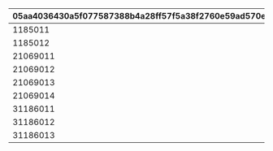 |05aa4036430a5f077587388b4a28ff57f5a38f2760e59ad570e2c7e0899a2c07|506b660f00be1173ee70c87918cd78fd97745d445293ff0d87b8a6cd7468da70|68a79a71d4f9526a61323b05c2e7cf4363528de88cc50536c75f11dc089be9aa|1ce39375da0132565759f988e16f0d1abf4a808c68748baa73ea32207ef35dd3|034769a521c7a5a3e0db9b221627408338351537b1812296c4836a67696c8716|63446a17a533c85d1faf8dce13855a914e42ab72741753d25f01f1be916c9bfc|
| --- | --- | --- | --- | --- | --- |
|1185011|118501|3000|5|-1|1|
|1185012|118501|500000000|3|94000|2|
|21069011|106901|3000|5|-1|1|
|21069012|106901|500000000|3|94000|2|
|21069013|106901|0|1|118501|3|
|21069014|106901|0|2|2015009|4|
|31186011|118601|3000|5|-1|1|
|31186012|118601|500000000|3|94000|2|
|31186013|118601|0|2|4001004|3|